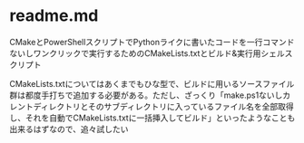# readme.md

CMakeとPowerShellスクリプトでPythonライクに書いたコードを一行コマンドないしワンクリックで実行するためのCMakeLists.txtとビルド&実行用シェルスクリプト

CMakeLists.txtについてはあくまでもひな型で、ビルドに用いるソースファイル群は都度手打ちで追加する必要がある。ただし、ざっくり「make.ps1ないしカレントディレクトリとそのサブディレクトリに入っているファイル名を全部取得し、それを自動でCMakeLists.txtに一括挿入してビルド」といったようなことも出来るはずなので、追々試したい